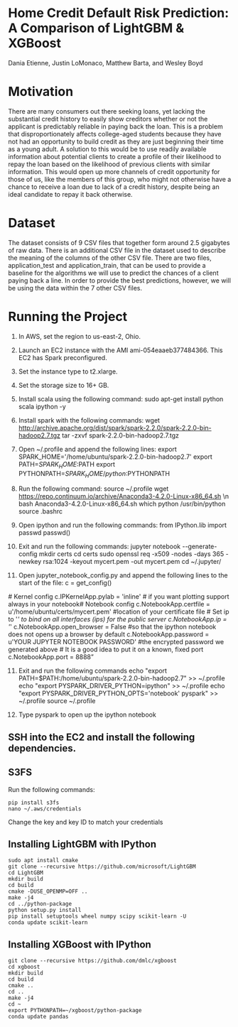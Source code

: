 # Home Credit Default Risk Prediction:  A Comparison of LightGBM & XGBoost
   Dania Etienne, Justin LoMonaco, Matthew Barta, and Wesley Boyd

# Motivation
There are many consumers out there seeking loans, yet lacking the substantial credit history to easily show creditors whether or not the applicant is predictably reliable in paying back the loan. This is a problem that disproportionately affects college-aged students because they have not had an opportunity to build credit as they are just beginning their time as a young adult.  A solution to this would be to use readily available information about potential clients to create a profile of their likelihood to repay the loan based on the likelihood of previous clients with similar information. This would open up more channels of credit opportunity for those of us, like the members of this group, who might not otherwise have a chance to receive a loan due to lack of a credit history, despite being an ideal candidate to repay it back otherwise.

# Dataset
The dataset consists of 9 CSV files that together form around 2.5 gigabytes of raw data. There is an additional CSV file in the dataset used to describe the meaning of the columns of the other CSV file. There are two files, application_test and application_train, that can be used to provide a baseline for the algorithms we will use to predict the chances of a client paying back a line. In order to provide the best predictions, however, we will be using the data within the 7 other CSV files.

# Running the Project 

  1. In AWS, set the region to us-east-2, Ohio.
  2. Launch an EC2 instance with the AMI ami-054eaaeb377484366. This EC2 has Spark preconfigured.
  3. Set the instance type to t2.xlarge.
  4. Set the storage size to 16+ GB.
  
  5. Install scala using the following command: 
   sudo apt-get install python scala ipython -y
   
  6. Install spark with the following commands:
   wget http://archive.apache.org/dist/spark/spark-2.2.0/spark-2.2.0-bin-hadoop2.7.tgz
   tar -zxvf spark-2.2.0-bin-hadoop2.7.tgz
   
  7. Open ~/.profile and append the following lines:
   export SPARK_HOME='/home/ubuntu/spark-2.2.0-bin-hadoop2.7'
   export PATH=$SPARK_HOME:$PATH
   export PYTHONPATH=$SPARK_HOME/python:$PYTHONPATH
   
  8. Run the following command: 
   source ~/.profile
   wget https://repo.continuum.io/archive/Anaconda3-4.2.0-Linux-x86_64.sh \n
   bash Anaconda3-4.2.0-Linux-x86_64.sh
   which python /usr/bin/python
   source .bashrc
   
  8. Open ipython and run the following commands: 
  from IPython.lib import passwd 
  passwd()
  
  9. Exit and run the following commands:
   jupyter notebook --generate-config
   mkdir certs
   cd certs
   sudo openssl req -x509 -nodes -days 365 -newkey rsa:1024 -keyout mycert.pem -out mycert.pem
   cd ~/.jupyter/
   
  10. Open jupyter_notebook_config.py and append the following lines to the start of the file:
  c = get_config() 
  
  \# Kernel config
  c.IPKernelApp.pylab = 'inline' 
  \# if you want plotting support always in your notebook# Notebook config
  c.NotebookApp.certfile = u'/home/ubuntu/certs/mycert.pem' 
  \#location of your certificate file 
  \# Set ip to '*' to bind on all interfaces (ips) for the public server
  c.NotebookApp.ip = '*' 
  c.NotebookApp.open_browser = False 
  \#so that the ipython notebook does not opens up a browser by default
  c.NotebookApp.password = u'YOUR JUPYTER NOTEBOOK PASSWORD' 
  \#the encrypted password we generated above
  \# It is a good idea to put it on a known, fixed port 
  c.NotebookApp.port = 8888”
  
  11. Exit and run the following commands
   echo "export PATH=$PATH:/home/ubuntu/spark-2.2.0-bin-hadoop2.7" >> ~/.profile
   echo "export PYSPARK_DRIVER_PYTHON=ipython" >> ~/.profile
   echo "export PYSPARK_DRIVER_PYTHON_OPTS='notebook' pyspark" >> ~/.profile
   source ~/.profile
   
  12. Type pyspark to open up the ipython notebook

## SSH into the EC2 and install the following dependencies.

## S3FS
Run the following commands:
```
pip install s3fs
nano ~/.aws/credentials
```

Change the key and key ID to match your credentials


## Installing LightGBM with IPython

```
sudo apt install cmake
git clone --recursive https://github.com/microsoft/LightGBM
cd LightGBM
mkdir build
cd build
cmake -DUSE_OPENMP=OFF ..
make -j4
cd ../python-package
python setup.py install
pip install setuptools wheel numpy scipy scikit-learn -U
conda update scikit-learn
```

## Installing XGBoost with IPython

```
git clone --recursive https://github.com/dmlc/xgboost
cd xgboost
mkdir build
cd build
cmake ..
cd ..
make -j4
cd ~
export PYTHONPATH=~/xgboost/python-package
conda update pandas
```


